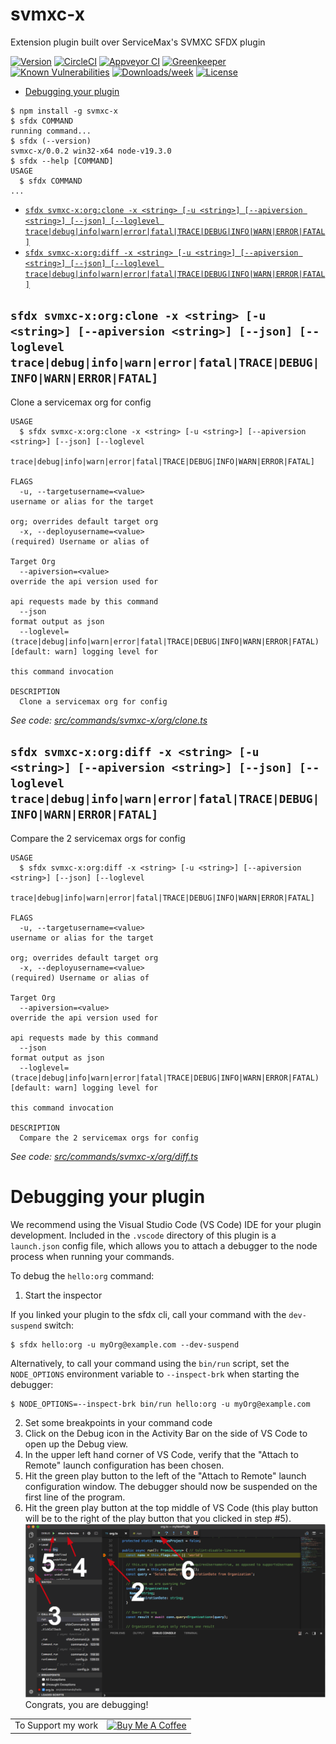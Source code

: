 svmxc-x
=========

Extension plugin built over ServiceMax's SVMXC SFDX plugin

[![Version](https://img.shields.io/npm/v/svmxc-ext.svg)](https://npmjs.org/package/svmxc-ext)
[![CircleCI](https://circleci.com/gh/deepakandeli/svmxc-ext/tree/master.svg?style=shield)](https://circleci.com/gh/deepakandeli/svmxc-ext/tree/master)
[![Appveyor CI](https://ci.appveyor.com/api/projects/status/github/deepakandeli/svmxc-ext?branch=master&svg=true)](https://ci.appveyor.com/project/heroku/svmxc-ext/branch/master)
[![Greenkeeper](https://badges.greenkeeper.io/deepakandeli/svmxc-ext.svg)](https://greenkeeper.io/)
[![Known Vulnerabilities](https://snyk.io/test/github/deepakandeli/svmxc-ext/badge.svg)](https://snyk.io/test/github/deepakandeli/svmxc-ext)
[![Downloads/week](https://img.shields.io/npm/dw/svmxc-ext.svg)](https://npmjs.org/package/svmxc-ext)
[![License](https://img.shields.io/npm/l/svmxc-ext.svg)](https://github.com/deepakandeli/svmxc-ext/blob/master/package.json)

<!-- toc -->
* [Debugging your plugin](#debugging-your-plugin)
<!-- tocstop -->
<!-- install -->
<!-- usage -->
```sh-session
$ npm install -g svmxc-x
$ sfdx COMMAND
running command...
$ sfdx (--version)
svmxc-x/0.0.2 win32-x64 node-v19.3.0
$ sfdx --help [COMMAND]
USAGE
  $ sfdx COMMAND
...
```
<!-- usagestop -->
<!-- commands -->
* [`sfdx svmxc-x:org:clone -x <string> [-u <string>] [--apiversion <string>] [--json] [--loglevel trace|debug|info|warn|error|fatal|TRACE|DEBUG|INFO|WARN|ERROR|FATAL]`](#sfdx-svmxc-xorgclone--x-string--u-string---apiversion-string---json---loglevel-tracedebuginfowarnerrorfataltracedebuginfowarnerrorfatal)
* [`sfdx svmxc-x:org:diff -x <string> [-u <string>] [--apiversion <string>] [--json] [--loglevel trace|debug|info|warn|error|fatal|TRACE|DEBUG|INFO|WARN|ERROR|FATAL]`](#sfdx-svmxc-xorgdiff--x-string--u-string---apiversion-string---json---loglevel-tracedebuginfowarnerrorfataltracedebuginfowarnerrorfatal)

## `sfdx svmxc-x:org:clone -x <string> [-u <string>] [--apiversion <string>] [--json] [--loglevel trace|debug|info|warn|error|fatal|TRACE|DEBUG|INFO|WARN|ERROR|FATAL]`

Clone a servicemax org for config

```
USAGE
  $ sfdx svmxc-x:org:clone -x <string> [-u <string>] [--apiversion <string>] [--json] [--loglevel
    trace|debug|info|warn|error|fatal|TRACE|DEBUG|INFO|WARN|ERROR|FATAL]

FLAGS
  -u, --targetusername=<value>                                                      username or alias for the target
                                                                                    org; overrides default target org
  -x, --deployusername=<value>                                                      (required) Username or alias of
                                                                                    Target Org
  --apiversion=<value>                                                              override the api version used for
                                                                                    api requests made by this command
  --json                                                                            format output as json
  --loglevel=(trace|debug|info|warn|error|fatal|TRACE|DEBUG|INFO|WARN|ERROR|FATAL)  [default: warn] logging level for
                                                                                    this command invocation

DESCRIPTION
  Clone a servicemax org for config
```

_See code: [src/commands/svmxc-x/org/clone.ts](https://github.com/deepakandeli/svmxc-ext/blob/v0.0.2/src/commands/svmxc-x/org/clone.ts)_

## `sfdx svmxc-x:org:diff -x <string> [-u <string>] [--apiversion <string>] [--json] [--loglevel trace|debug|info|warn|error|fatal|TRACE|DEBUG|INFO|WARN|ERROR|FATAL]`

Compare the 2 servicemax orgs for config

```
USAGE
  $ sfdx svmxc-x:org:diff -x <string> [-u <string>] [--apiversion <string>] [--json] [--loglevel
    trace|debug|info|warn|error|fatal|TRACE|DEBUG|INFO|WARN|ERROR|FATAL]

FLAGS
  -u, --targetusername=<value>                                                      username or alias for the target
                                                                                    org; overrides default target org
  -x, --deployusername=<value>                                                      (required) Username or alias of
                                                                                    Target Org
  --apiversion=<value>                                                              override the api version used for
                                                                                    api requests made by this command
  --json                                                                            format output as json
  --loglevel=(trace|debug|info|warn|error|fatal|TRACE|DEBUG|INFO|WARN|ERROR|FATAL)  [default: warn] logging level for
                                                                                    this command invocation

DESCRIPTION
  Compare the 2 servicemax orgs for config
```

_See code: [src/commands/svmxc-x/org/diff.ts](https://github.com/deepakandeli/svmxc-ext/blob/v0.0.2/src/commands/svmxc-x/org/diff.ts)_
<!-- commandsstop -->
<!-- debugging-your-plugin -->
# Debugging your plugin
We recommend using the Visual Studio Code (VS Code) IDE for your plugin development. Included in the `.vscode` directory of this plugin is a `launch.json` config file, which allows you to attach a debugger to the node process when running your commands.

To debug the `hello:org` command: 
1. Start the inspector
  
If you linked your plugin to the sfdx cli, call your command with the `dev-suspend` switch: 
```sh-session
$ sfdx hello:org -u myOrg@example.com --dev-suspend
```
  
Alternatively, to call your command using the `bin/run` script, set the `NODE_OPTIONS` environment variable to `--inspect-brk` when starting the debugger:
```sh-session
$ NODE_OPTIONS=--inspect-brk bin/run hello:org -u myOrg@example.com
```

2. Set some breakpoints in your command code
3. Click on the Debug icon in the Activity Bar on the side of VS Code to open up the Debug view.
4. In the upper left hand corner of VS Code, verify that the "Attach to Remote" launch configuration has been chosen.
5. Hit the green play button to the left of the "Attach to Remote" launch configuration window. The debugger should now be suspended on the first line of the program. 
6. Hit the green play button at the top middle of VS Code (this play button will be to the right of the play button that you clicked in step #5).
<br><img src=".images/vscodeScreenshot.png" width="480" height="278"><br>
Congrats, you are debugging!

<centre>
<table border='0px'>
    <tr>
        <td>To Support my work</td>
        <td><a href="https://www.buymeacoffee.com/Lifeonauto" target="_blank"><img src="https://cdn.buymeacoffee.com/buttons/default-orange.png" alt="Buy Me A Coffee" height="41" width="174"></a></td>
    </tr>
</table>
</centre>